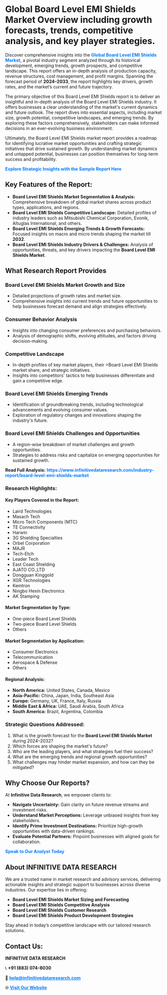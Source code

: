 <h1>Global Board Level EMI Shields Market Overview including growth forecasts, trends, competitive analysis, and key player strategies.</h1>
<p>
Discover comprehensive insights into the 
<a href="https://www.infinitivedataresearch.com/industry-report/board-level-emi-shields-market" rel="dofollow" style="color: #007BFF; text-decoration: none;"><strong>Global Board Level EMI Shields Market</strong></a>, a pivotal industry segment analyzed through its historical development, emerging trends, growth prospects, and competitive landscape. This report offers an in-depth analysis of production capacity, revenue structures, cost management, and profit margins. Spanning the forecast period of <strong>2024–2033</strong>, the report highlights key drivers, growth rates, and the market’s current and future trajectory.
</p>
<p>
The primary objective of this Board Level EMI Shields report is to deliver an insightful and in-depth analysis of the Board Level EMI Shields industry. It offers businesses a clear understanding of the market's current dynamics and future outlook. The report dives into essential aspects, including market size, growth potential, competitive landscapes, and emerging trends. By exploring these factors comprehensively, stakeholders can make informed decisions in an ever-evolving business environment.
</p>
<p>
Ultimately, the Board Level EMI Shields market report provides a roadmap for identifying lucrative market opportunities and crafting strategic initiatives that drive sustained growth. By understanding market dynamics and untapped potential, businesses can position themselves for long-term success and profitability.
</p>
<p>
<a href="https://www.infinitivedataresearch.com/request-sample/reportId=106842" style="color: #007BFF; text-decoration: none;"><strong>Explore Strategic Insights with the Sample Report Here</strong></a>
</p>

<h2>Key Features of the Report:</h2>
<ul>
<li><strong>Board Level EMI Shields Market Segmentation & Analysis:</strong> Comprehensive breakdown of global market shares across product types, applications, and regions.</li>
<li><strong>Board Level EMI Shields Competitive Landscape:</strong> Detailed profiles of industry leaders such as Mitsubishi Chemical Corporation, Evonik, Altuglas International, and others.</li>
<li><strong>Board Level EMI Shields Emerging Trends & Growth Forecasts:</strong> Focused insights on macro and micro trends shaping the market till <strong>2032</strong>.</li>
<li><strong>Board Level EMI Shields Industry Drivers & Challenges:</strong> Analysis of opportunities, threats, and key drivers impacting the <strong>Board Level EMI Shields Market</strong>.</li>
</ul>

<h2>What Research Report Provides</h2>
<h3>Board Level EMI Shields Market Growth and Size</h3>
<ul>
<li>Detailed projections of growth rates and market size.</li>
<li>Comprehensive insights into current trends and future opportunities to help businesses forecast demand and align strategies effectively.</li>
</ul>

<h3>Consumer Behavior Analysis</h3>
<ul>
<li>Insights into changing consumer preferences and purchasing behaviors.</li>
<li>Analysis of demographic shifts, evolving attitudes, and factors driving decision-making.</li>
</ul>

<h3>Competitive Landscape</h3>
<ul>
<li>In-depth profiles of key market players, their >Board Level EMI Shields market share, and strategic initiatives.</li>
<li>Insights into competitors' tactics to help businesses differentiate and gain a competitive edge.</li>
</ul>

<h3>Board Level EMI Shields Emerging Trends</h3>
<ul>
<li>Identification of groundbreaking trends, including technological advancements and evolving consumer values.</li>
<li>Exploration of regulatory changes and innovations shaping the industry's future.</li>
</ul>

<h3>Board Level EMI Shields Challenges and Opportunities</h3>
<ul>
<li>A region-wise breakdown of market challenges and growth opportunities.</li>
<li>Strategies to address risks and capitalize on emerging opportunities for sustained growth.</li>
</ul>
<p><strong>Read Full Analysis:</strong> <a href="https://www.infinitivedataresearch.com/industry-report/board-level-emi-shields-market" rel="dofollow" style="color: #007BFF; text-decoration: none;"><strong>https://www.infinitivedataresearch.com/industry-report/board-level-emi-shields-market</strong></a></p>
<h3>Research Highlights:</h3>
<h4>Key Players Covered in the Report:</h4>
<ul><li>Laird Technologies</li><li>Masach Tech</li><li>Micro Tech Components (MTC)</li><li>TE Connectivity</li><li>Harwin</li><li>3G Shielding Specialties</li><li>Orbel Corporation</li><li>MAJR</li><li>Tech-Etch</li><li>Leader Tech</li><li>East Coast Shielding</li><li>AJATO CO.,LTD</li><li>Dongguan Kinggold</li><li>XGR Technologies</li><li>Kemtron</li><li>Ningbo Hexin Electronics</li><li>AK Stamping</li></ul>
<h4>Market Segmentation by Type:</h4>
<ul><li>One-piece Board Level Shields</li><li>Two-piece Board Level Shields</li><li>Others</li></ul>
<h4>Market Segmentation by Application:</h4>
<ul><li>Consumer Electronics</li><li>Telecommunication</li><li>Aerospace &amp; Defense</li><li>Others</li></ul>

<h4>Regional Analysis:</h4>
<ul>
<li><strong>North America:</strong> United States, Canada, Mexico</li>
<li><strong>Asia-Pacific:</strong> China, Japan, India, Southeast Asia</li>
<li><strong>Europe:</strong> Germany, UK, France, Italy, Russia</li>
<li><strong>Middle East & Africa:</strong> UAE, Saudi Arabia, South Africa</li>
<li><strong>South America:</strong> Brazil, Argentina, Colombia</li>
</ul>

<h3>Strategic Questions Addressed:</h3>
<ol>
<li>What is the growth forecast for the <strong>Board Level EMI Shields Market</strong> during 2024–2032?</li>
<li>Which forces are shaping the market's future?</li>
<li>Who are the leading players, and what strategies fuel their success?</li>
<li>What are the emerging trends and regional growth opportunities?</li>
<li>What challenges may hinder market expansion, and how can they be mitigated?</li>
</ol>

<h2>Why Choose Our Reports?</h2>
<p>At <strong>Infinitive Data Research</strong>, we empower clients to:</p>
<ul>
<li><strong>Navigate Uncertainty:</strong> Gain clarity on future revenue streams and investment risks.</li>
<li><strong>Understand Market Perceptions:</strong> Leverage unbiased insights from key stakeholders.</li>
<li><strong>Identify Prime Investment Destinations:</strong> Prioritize high-growth opportunities with data-driven rankings.</li>
<li><strong>Evaluate Potential Partners:</strong> Pinpoint businesses with aligned goals for collaboration.</li>
</ul>
<p><a href="https://www.infinitivedataresearch.com/industry-report/board-level-emi-shields-market" rel="dofollow" style="color: #007BFF; text-decoration: none;"><strong>Speak to Our Analyst Today</strong></a></p>

<h2>About INFINITIVE DATA RESEARCH</h2>
<p>We are a trusted name in market research and advisory services, delivering actionable insights and strategic support to businesses across diverse industries. Our expertise lies in offering:</p>
<ul>
<li><strong>Board Level EMI Shields Market Sizing and Forecasting</strong></li>
<li><strong>Board Level EMI Shields Competitive Analysis</strong></li>
<li><strong>Board Level EMI Shields Customer Research</strong></li>
<li><strong>Board Level EMI Shields Product Development Strategies</strong></li>
</ul>
<p>Stay ahead in today’s competitive landscape with our tailored research solutions.</p>

<h2>Contact Us:</h2>
<p><strong>INFINITIVE DATA RESEARCH</strong></p>
<p>📞 <strong>+91 (883) 074-8030</strong></p>
<p>📧 <strong><a href="mailto:help@infinitivedataresearch.com" style="color: #007BFF;">help@infinitivedataresearch.com</a></strong></p>
<p>🌐 <strong><a href="https://www.infinitivedataresearch.com" rel="dofollow" style="color: #007BFF;">Visit Our Website</a></strong></p>